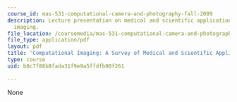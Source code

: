 ```yaml
---
course_id: mas-531-computational-camera-and-photography-fall-2009
description: Lecture presentation on medical and scientific applications of computational
  imaging.
file_location: /coursemedia/mas-531-computational-camera-and-photography-fall-2009/b0c7f88b8fada31f9e9a5ffdfb00f261_MITMAS_531F09_lec09_1.pdf
file_type: application/pdf
layout: pdf
title: 'Computational Imaging: A Survey of Medical and Scientific Applications'
type: course
uid: b0c7f88b8fada31f9e9a5ffdfb00f261

---
```

None